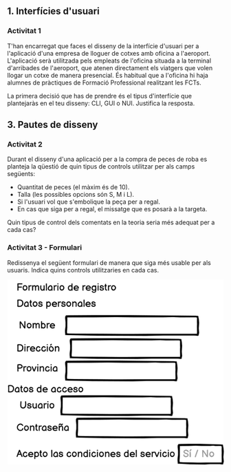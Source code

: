 ## 1. Interfícies d'usuari

### Activitat 1
T'han encarregat que faces el disseny de la interfície d'usuari per a l'aplicació d'una empresa de lloguer de cotxes amb oficina a l'aeroport. L'aplicació serà utilitzada pels empleats de l'oficina situada a la terminal d'arribades de l'aeroport, que atenen directament els viatgers que volen llogar un cotxe de manera presencial. És habitual que a l'oficina hi haja alumnes de pràctiques de Formació Professional realitzant les FCTs.

La primera decisió que has de prendre és el tipus d'interfície que plantejaràs en el teu disseny: CLI, GUI o NUI. Justifica la resposta.

<!-- ### Activitat 2 - Escola infantil

Participes en el projecte de desenvolupament d'una aplicació per als docents d'una escola bressol, i t'han encarregat elaborar l'anàlisi del context d'ús (primer pas del disseny centrat en l'usuari). L'aplicació estarà instal·lada en un ordinador a cada aula i l'objectiu és facilitar el màxim possible la tasca dels professors del centre.

!!! tip "CLAUS DE RESOLUCIÓ"
    Recorda que el context d'ús està format tant per les tasques que realitzen els usuaris, com per les característiques dels usuaris i de l'entorn d'ús que poden ser rellevants per al disseny de la solució.


## 2. Usabilitat

### Activitat 3

No tots els components de la usabilitat vistos en aquest apartat (aprenentatge, record, eficàcia, errors i satisfacció) tenen la mateixa importància a totes les aplicacions. Segurament, els components de la usabilitat amb més pes en un joc no seran els mateixos que els d'una aplicació de retoc fotogràfic.

En aquest cas pràctic hauràs d'ordenar de més a menys importància els cinc components de la usabilitat en una aplicació d'àmbit empresarial (per exemple, un programari de gestió de la comptabilitat). -->

## 3. Pautes de disseny

### Activitat 2

Durant el disseny d'una aplicació per a la compra de peces de roba es planteja la qüestió de quin tipus de controls utilitzar per als camps següents:

- Quantitat de peces (el màxim és de 10).
- Talla (les possibles opcions són S, M i L).
- Si l'usuari vol que s'embolique la peça per a regal.
- En cas que siga per a regal, el missatge que es posarà a la targeta.

Quin tipus de control dels comentats en la teoria seria més adequat per a cada cas?

### Activitat 3 - Formulari
Redissenya el següent formulari de manera que siga més usable per als usuaris. Indica quins controls utilitzaries en cada cas.  

![formulari](images/image1.png)
